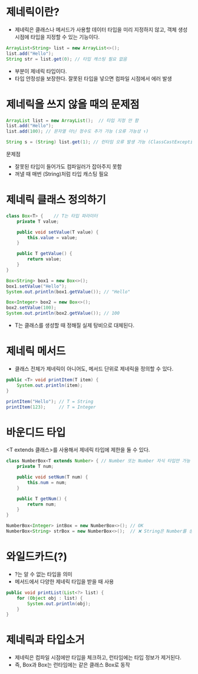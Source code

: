 # 제네릭이란?
- 제네릭은 클래스나 메서드가 사용할 데이터 타입을 미리 지정하지 않고, 객체 생성 시점에 타입을 지정할 수 있는 기능이다.

```java
ArrayList<String> list = new ArrayList<>();
list.add("Hello");
String str = list.get(0); // 타입 캐스팅 필요 없음
```

- <Stirng> 부분이 제네릭 타입이다.
- 타입 안정성을 보장한다. 잘못된 타입을 넣으면 컴파일 시점에서 에러 발생

# 제네릭을 쓰지 않을 때의 문제점

```java
ArrayList list = new ArrayList();  // 타입 지정 안 함
list.add("Hello");
list.add(100); // 문자열 아닌 정수도 추가 가능 (오류 가능성 ↑)

String s = (String) list.get(1); // 런타임 오류 발생 가능 (ClassCastException)
```

문제점
- 잘못된 타입이 들어가도 컴파일러가 잡아주지 못함
- 꺼낼 때 매번 (String)처럼 타입 캐스팅 필요

# 제네릭 클래스 정의하기

```java
class Box<T> {    // T는 타입 파라미터
    private T value;

    public void setValue(T value) {
        this.value = value;
    }

    public T getValue() {
        return value;
    }
}
```

```java
Box<String> box1 = new Box<>();
box1.setValue("Hello");
System.out.println(box1.getValue()); // "Hello"

Box<Integer> box2 = new Box<>();
box2.setValue(100);
System.out.println(box2.getValue()); // 100
```

- T는 클래스를 생성할 때 정해질 실제 탕비으로 대체된다.

# 제네릭 메서드
- 클래스 전체가 제네릭이 아니어도, 메서드 단위로 제네릭을 정의할 수 있다.

```java
public <T> void printItem(T item) {
    System.out.println(item);
}

printItem("Hello"); // T = String
printItem(123);     // T = Integer
```

# 바운디드 타입
<T extends 클래스>를 사용해서 제네릭 타입에 제한을 둘 수 있다.

```java
class NumberBox<T extends Number> { // Number 또는 Number 자식 타입만 가능
    private T num;

    public void setNum(T num) {
        this.num = num;
    }

    public T getNum() {
        return num;
    }
}

NumberBox<Integer> intBox = new NumberBox<>(); // OK
NumberBox<String> strBox = new NumberBox<>();  // ❌ String은 Number를 상속하지 않음
```

# 와일드카드(?)
- ?는 알 수 없는 타입을 의미
- 메서드에서 다양한 제네릭 타입을 받을 때 사용

```java
public void printList(List<?> list) {
    for (Object obj : list) {
        System.out.println(obj);
    }
}
```

# 제네릭과 타입소거
- 제네릭은 컴파일 시점에만 타입을 체크하고, 런타임에는 타입 정보가 제거된다.
- 즉, Box<String>과 Box<Integer>는 런타임에는 같은 클래스 Box로 동작
